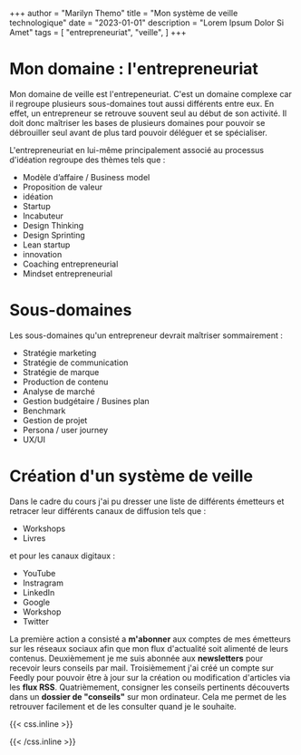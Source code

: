 +++
author = "Marilyn Themo"
title = "Mon système de veille technologique"
date = "2023-01-01"
description = "Lorem Ipsum Dolor Si Amet"
tags = [
    "entrepreneuriat",
    "veille",
    ]
+++

# Mon domaine : l'entrepreneuriat
Mon domaine de veille est l'entrepeneuriat. C'est un domaine complexe car il regroupe plusieurs sous-domaines tout aussi différents entre eux. En effet, un entrepreneur se retrouve souvent seul au début de son activité. Il doit donc maîtriser les bases de plusieurs domaines pour pouvoir se débrouiller seul avant de plus tard pouvoir déléguer et se spécialiser.

L'entrepreneuriat en lui-même principalement associé au processus d'idéation regroupe des thèmes tels que :

- Modèle d’affaire / Business model
- Proposition de valeur 
- idéation
- Startup
- Incabuteur
- Design Thinking 
- Design Sprinting
- Lean startup
- innovation
- Coaching entrepreneurial
- Mindset entrepreneurial

# Sous-domaines
Les sous-domaines qu'un entrepreneur devrait maîtriser sommairement :

- Stratégie marketing 
- Stratégie de communication 
- Stratégie de marque
- Production de contenu
- Analyse de marché 
- Gestion budgétaire / Busines plan
- Benchmark 
- Gestion de projet 
- Persona / user journey 
- UX/UI

# Création d'un système de veille
Dans le cadre du cours j'ai pu dresser une liste de différents émetteurs et retracer leur différents canaux de diffusion tels que : 

- Workshops       
- Livres 

et pour les canaux digitaux  :

- YouTube
- Instragram
- LinkedIn
- Google
- Workshop
- Twitter 


La première action a consisté a **m'abonner** aux comptes de mes émetteurs sur les réseaux sociaux afin que mon flux d'actualité soit alimenté de leurs contenus. Deuxièmement je me suis abonnée aux **newsletters** pour recevoir leurs conseils par mail. Troisièmement j'ai créé un compte sur Feedly pour pouvoir être à jour sur la création ou modification d'articles via les **flux RSS**.
Quatrièmement, consigner les conseils pertinents découverts dans un **dossier de "conseils"** sur mon ordinateur. Cela me permet de les retrouver facilement et de les consulter quand je le souhaite.


{{< css.inline >}}
<style>
.canon { background: white; width: 100%; height: auto; }
</style>
{{< /css.inline >}}
